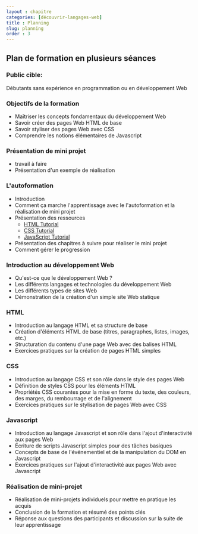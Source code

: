 ```yaml
---
layout : chapitre
categories: [découvrir-langages-web]
title : Planning
slug: planning
order : 3
---
```


## Plan de formation en plusieurs séances

### Public cible:

Débutants sans expérience en programmation ou en développement Web

### Objectifs de la formation

* Maîtriser les concepts fondamentaux du développement Web
* Savoir créer des pages Web HTML de base
* Savoir styliser des pages Web avec CSS
* Comprendre les notions élémentaires de Javascript

### Présentation de mini projet

- travail à faire 
- Présentation d'un exemple de réalisation 

### L'autoformation

- Introduction
- Comment ça marche l'apprentissage avec le l'autoformation et la réalisation de mini projet
- Présentation des ressources 
  - [HTML Tutorial](https://www.w3schools.com/html/default.asp)
  - [CSS Tutorial](https://www.w3schools.com/css/)
  - [JavaScript Tutorial](https://www.w3schools.com/js/)
- Présentation des chapitres à suivre pour réaliser le mini projet
- Comment gérer le progression

### Introduction au développement Web 

* Qu'est-ce que le développement Web ?
* Les différents langages et technologies du développement Web
* Les différents types de sites Web
* Démonstration de la création d'un simple site Web statique

### HTML

* Introduction au langage HTML et sa structure de base
* Création d'éléments HTML de base (titres, paragraphes, listes, images, etc.)
* Structuration du contenu d'une page Web avec des balises HTML
* Exercices pratiques sur la création de pages HTML simples

### CSS 

* Introduction au langage CSS et son rôle dans le style des pages Web
* Définition de styles CSS pour les éléments HTML
* Propriétés CSS courantes pour la mise en forme du texte, des couleurs, des marges, du rembourrage et de l'alignement
* Exercices pratiques sur le stylisation de pages Web avec CSS

### Javascript 

* Introduction au langage Javascript et son rôle dans l'ajout d'interactivité aux pages Web
* Écriture de scripts Javascript simples pour des tâches basiques
* Concepts de base de l'événementiel et de la manipulation du DOM en Javascript
* Exercices pratiques sur l'ajout d'interactivité aux pages Web avec Javascript

### Réalisation de mini-projet

* Réalisation de mini-projets individuels pour mettre en pratique les acquis
* Conclusion de la formation et résumé des points clés
* Réponse aux questions des participants et discussion sur la suite de leur apprentissage

